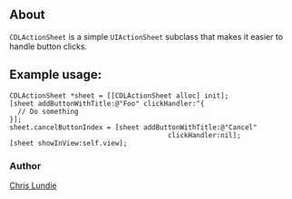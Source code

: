 ## About

```CDLActionSheet``` is a simple ```UIActionSheet``` subclass that makes it
easier to handle button clicks.

## Example usage:

```obj-c
CDLActionSheet *sheet = [[CDLActionSheet alloc] init];
[sheet addButtonWithTitle:@"Foo" clickHandler:^{
  // Do something
}];
sheet.cancelButtonIndex = [sheet addButtonWithTitle:@"Cancel"
                                       clickHandler:nil];
[sheet showInView:self.view];
```

### Author

[Chris Lundie](http://www.lundie.ca/)
